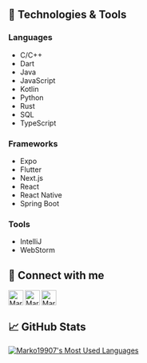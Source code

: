 ## 🔧 Technologies & Tools

### Languages
* C/C++
* Dart
* Java
* JavaScript
* Kotlin
* Python
* Rust
* SQL
* TypeScript

### Frameworks
* Expo
* Flutter
* Next.js
* React
* React Native
* Spring Boot

### Tools
* IntelliJ
* WebStorm

## 🔗 Connect with me

<div style="width: 100%; display: flex; gap: 3px;">
    <a href="https://www.linkedin.com/in/markos-1406bb99">
        <img src="https://cdn.jsdelivr.net/npm/simple-icons@v3/icons/linkedin.svg" alt="Marko19907, LinkedIn" width="30px" />
    </a>
    <a href="https://www.threads.net/@marko19907">
        <img src="https://cdn.jsdelivr.net/npm/simple-icons@v13/icons/threads.svg" alt="Marko19907, Threads" width="30px" />
    </a>
    <a href="https://instagram.com/marko19907">
        <img src="https://cdn.jsdelivr.net/npm/simple-icons@v3/icons/instagram.svg" alt="Marko19907, Instagram" width="30px" />
    </a>
</div>

## 📈 GitHub Stats

<div style="width: 100%">
    <a href="https://github.com/Marko19907">
        <img alt="Marko19907's Most Used Languages" src="https://github-readme-stats.vercel.app/api/top-langs/?username=Marko19907&hide=jupyter%20notebook&langs_count=8&show_icons=true&layout=compact&count_private=true" />
    </a>
</div>
